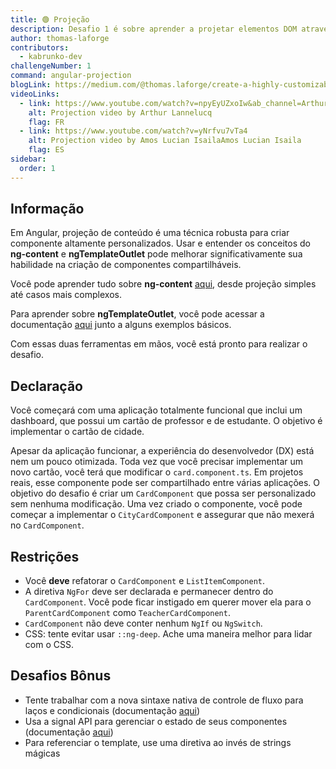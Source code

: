 ```yaml
---
title: 🟢 Projeção
description: Desafio 1 é sobre aprender a projetar elementos DOM através de componentes
author: thomas-laforge
contributors:
  - kabrunko-dev
challengeNumber: 1
command: angular-projection
blogLink: https://medium.com/@thomas.laforge/create-a-highly-customizable-component-cc3a9805e4c5
videoLinks:
  - link: https://www.youtube.com/watch?v=npyEyUZxoIw&ab_channel=ArthurLannelucq
    alt: Projection video by Arthur Lannelucq
    flag: FR
  - link: https://www.youtube.com/watch?v=yNrfvu7vTa4
    alt: Projection video by Amos Lucian IsailaAmos Lucian Isaila
    flag: ES
sidebar:
  order: 1
---
```


## Informação

Em Angular, projeção de conteúdo é uma técnica robusta para criar componente altamente personalizados. Usar e entender os conceitos do <b>ng-content</b> e <b>ngTemplateOutlet</b> pode melhorar significativamente sua habilidade na criação de componentes compartilháveis.

Você pode aprender tudo sobre <b>ng-content</b> [aqui](https://angular.dev/guide/components/content-projection), desde projeção simples até casos mais complexos.

Para aprender sobre <b>ngTemplateOutlet</b>, você pode acessar a documentação [aqui](https://angular.dev/api/common/NgTemplateOutlet) junto a alguns exemplos básicos.

Com essas duas ferramentas em mãos, você está pronto para realizar o desafio.

## Declaração

Você começará com uma aplicação totalmente funcional que inclui um dashboard, que possui um cartão de professor e de estudante. O objetivo é implementar o cartão de cidade.

Apesar da aplicação funcionar, a experiência do desenvolvedor (DX) está nem um pouco otimizada. Toda vez que você precisar implementar um novo cartão, você terá que modificar o `card.component.ts`. Em projetos reais, esse componente pode ser compartilhado entre várias aplicações. O objetivo do desafio é criar um `CardComponent` que possa ser personalizado sem nenhuma modificação. Uma vez criado o componente, você pode começar a implementar o `CityCardComponent` e assegurar que não mexerá no `CardComponent`.

## Restrições

- Você <b>deve</b> refatorar o `CardComponent` e `ListItemComponent`.
- A diretiva `NgFor` deve ser declarada e permanecer dentro do `CardComponent`. Você pode ficar instigado em querer mover ela para o `ParentCardComponent` como `TeacherCardComponent`.
- `CardComponent` não deve conter nenhum `NgIf` ou `NgSwitch`.
- CSS: tente evitar usar `::ng-deep`. Ache uma maneira melhor para lidar com o CSS.

## Desafios Bônus

- Tente trabalhar com a nova sintaxe nativa de controle de fluxo para laços e condicionais (documentação [aqui](https://angular.dev/guide/templates/control-flow))
- Usa a signal API para gerenciar o estado de seus componentes (documentação [aqui](https://angular.dev/guide/signals))
- Para referenciar o template, use uma diretiva ao invés de strings mágicas
